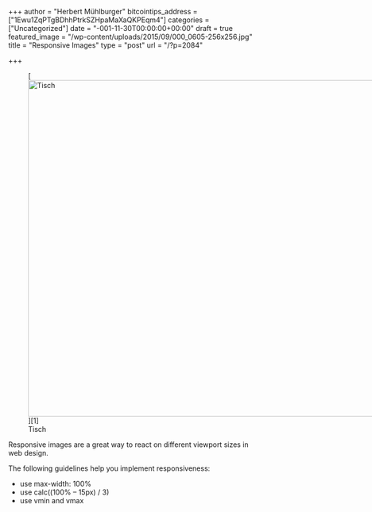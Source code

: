 +++
author = "Herbert Mühlburger"
bitcointips_address = ["1Ewu1ZqPTgBDhhPtrkSZHpaMaXaQKPEqm4"]
categories = ["Uncategorized"]
date = "-001-11-30T00:00:00+00:00"
draft = true
featured_image = "/wp-content/uploads/2015/09/000_0605-256x256.jpg"
title = "Responsive Images"
type = "post"
url = "/?p=2084"

+++
<figure id="attachment_2092" style="width: 1024px" class="wp-caption aligncenter">[<img class="wp-image-2092 size-large" src="https://blog.muehlburger.at/wp-content/uploads/2015/09/000_0605-1024x678.jpg" srcset="https://blog.muehlburger.at/wp-content/uploads/2015/09/000_0605-300x199.jpg 300w, https://blog.muehlburger.at/wp-content/uploads/2015/09/000_0605-1024x678.jpg 1024w, https://blog.muehlburger.at/wp-content/uploads/2015/09/000_0605-192x127.jpg 192w, https://blog.muehlburger.at/wp-content/uploads/2015/09/000_0605.jpg 4928w" alt="Tisch" width="1024" height="678" data-sizes="(max-width: 1024px) 100vw, 1024px" />][1]<figcaption class="wp-caption-text">Tisch</figcaption></figure> 

Responsive images are a great way to react on different viewport sizes in web design.

The following guidelines help you implement responsiveness:

  * use max-width: 100%
  * use calc((100% &#8211; 15px) / 3)
  * use vmin and vmax

 [1]: https://blog.muehlburger.at/wp-content/uploads/2015/09/000_0605.jpg